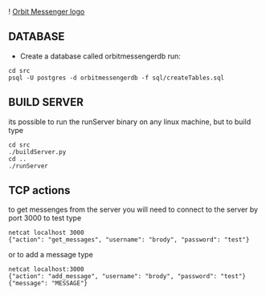 ! [Orbit Messenger logo](https://github.com/MaxwellM/Orbit-Messenger/blob/master/src/images/orbit-messenger-logo.png)

## DATABASE
* Create a database called orbitmessengerdb
run:
```
cd src
psql -U postgres -d orbitmessengerdb -f sql/createTables.sql
```

## BUILD SERVER
its possible to run the runServer binary on any linux machine, but to build type
```
cd src
./buildServer.py
cd ..
./runServer
```

## TCP actions
to get messenges from the server you will need to connect to the server by port 3000
to test type
```
netcat localhost 3000
{"action": "get_messages", "username": "brody", "password": "test"}

```
or to add a message type
```
netcat localhost:3000
{"action": "add_message", "username": "brody", "password": "test"}
{"message": "MESSAGE"}

```


